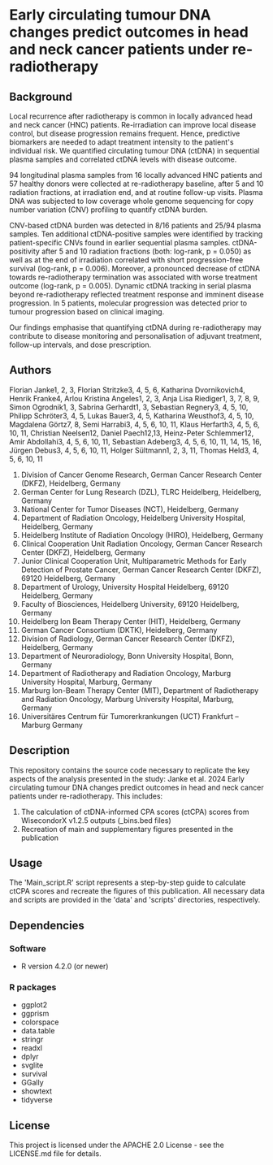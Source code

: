 # Early circulating tumour DNA changes predict outcomes in head and neck cancer patients under re-radiotherapy

## Background
Local recurrence after radiotherapy is common in locally advanced head and neck cancer (HNC) patients. Re-irradiation can improve local disease control, but disease progression remains frequent. Hence, predictive biomarkers are needed to adapt treatment intensity to the patient's individual risk. We quantified circulating tumour DNA (ctDNA) in sequential plasma samples and correlated ctDNA levels with disease outcome.

94 longitudinal plasma samples from 16 locally advanced HNC patients and 57 healthy donors were collected at re-radiotherapy baseline, after 5 and 10 radiation fractions, at irradiation end, and at routine follow-up visits. Plasma DNA was subjected to low coverage whole genome sequencing for copy number variation (CNV) profiling to quantify ctDNA burden.

CNV-based ctDNA burden was detected in 8/16 patients and 25/94 plasma samples. Ten additional ctDNA-positive samples were identified by tracking patient-specific CNVs found in earlier sequential plasma samples. ctDNA-positivity after 5 and 10 radiation fractions (both: log-rank, p = 0.050) as well as at the end of irradiation correlated with short progression-free survival (log-rank, p = 0.006). Moreover, a pronounced decrease of ctDNA towards re-radiotherapy termination was associated with worse treatment outcome (log-rank, p = 0.005). Dynamic ctDNA tracking in serial plasma beyond re-radiotherapy reflected treatment response and imminent disease progression. In 5 patients, molecular progression was detected prior to tumour progression based on clinical imaging.

Our findings emphasise that quantifying ctDNA during re-radiotherapy may contribute to disease monitoring and personalisation of adjuvant treatment, follow-up intervals, and dose prescription.

## Authors
Florian Janke1, 2, 3, Florian Stritzke3, 4, 5, 6, Katharina Dvornikovich4, Henrik Franke4, Arlou Kristina Angeles1, 2, 3, Anja Lisa Riediger1, 3, 7, 8, 9, Simon Ogrodnik1, 3, Sabrina Gerhardt1, 3, Sebastian Regnery3, 4, 5, 10, Philipp Schröter3, 4, 5, Lukas Bauer3, 4, 5, Katharina Weusthof3, 4, 5, 10, Magdalena Görtz7, 8, Semi Harrabi3, 4, 5, 6, 10, 11, Klaus Herfarth3, 4, 5, 6, 10, 11, Christian Neelsen12, Daniel Paech12,13, Heinz-Peter Schlemmer12, Amir Abdollahi3, 4, 5, 6, 10, 11, Sebastian Adeberg3, 4, 5, 6, 10, 11, 14, 15, 16, Jürgen Debus3, 4, 5, 6, 10, 11, Holger Sültmann1, 2, 3, 11, Thomas Held3, 4, 5, 6, 10, 11

1. Division of Cancer Genome Research, German Cancer Research Center (DKFZ), Heidelberg, Germany
2. German Center for Lung Research (DZL), TLRC Heidelberg, Heidelberg, Germany
3. National Center for Tumor Diseases (NCT), Heidelberg, Germany
4. Department of Radiation Oncology, Heidelberg University Hospital, Heidelberg, Germany
5. Heidelberg Institute of Radiation Oncology (HIRO), Heidelberg, Germany
6. Clinical Cooperation Unit Radiation Oncology, German Cancer Research Center (DKFZ), Heidelberg, Germany
7. Junior Clinical Cooperation Unit, Multiparametric Methods for Early Detection of Prostate Cancer, German Cancer Research Center (DKFZ), 69120 Heidelberg, Germany
8. Department of Urology, University Hospital Heidelberg, 69120 Heidelberg, Germany
9. Faculty of Biosciences, Heidelberg University, 69120 Heidelberg, Germany
10. Heidelberg Ion Beam Therapy Center (HIT), Heidelberg, Germany
11. German Cancer Consortium (DKTK), Heidelberg, Germany
12. Division of Radiology, German Cancer Research Center (DKFZ), Heidelberg, Germany
13. Department of Neuroradiology, Bonn University Hospital, Bonn, Germany
14. Department of Radiotherapy and Radiation Oncology, Marburg University Hospital, Marburg, Germany
15. Marburg Ion-Beam Therapy Center (MIT), Department of Radiotherapy and Radiation Oncology, Marburg University Hospital, Marburg, Germany
16. Universitäres Centrum für Tumorerkrankungen (UCT) Frankfurt – Marburg Germany


## Description
This repository contains the source code necessary to replicate the key aspects of the analysis presented in the study: Janke et al. 2024 Early circulating tumour DNA changes predict outcomes in head and neck
cancer patients under re-radiotherapy. This includes:
1. The calculation of ctDNA-informed CPA scores (ctCPA) scores from WisecondorX v1.2.5 outputs (_bins.bed files)
2. Recreation of main and supplementary figures presented in the publication

## Usage
The 'Main_script.R' script represents a step-by-step guide to calculate ctCPA scores and recreate the figures of this publication. All necessary data and scripts are provided in the 'data' and 'scripts' directories, respectively.

## Dependencies
### Software
- R version 4.2.0 (or newer)

### R packages
- ggplot2
- ggprism
- colorspace
- data.table
- stringr
- readxl
- dplyr
- svglite
- survival
- GGally
- showtext
- tidyverse

## License
This project is licensed under the APACHE 2.0 License - see the LICENSE.md file for details.

